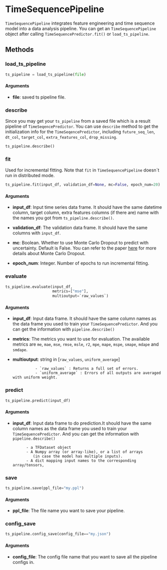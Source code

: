 # TimeSequencePipeline

`TimeSequencePipeline` integrates feature engineering and time sequence model into a data analysis pipeline.
You can get an `TimeSequencePipeline` object after calling `TimeSequencePredictor.fit()` or `load_ts_pipeline`.

## Methods

### load_ts_pipeline

```python
ts_pipeline = load_ts_pipeline(file)
```

#### Arguments

* **file**: saved ts pipeline file.


### describe

Since you may get your `ts_pipeline` from a saved file which is a result pipeline of `TimeSeqencePredictor`. You can use
`describe` method to get the initialization info for the `TimeSeqencePredictor`, including `future_seq_len`, `dt_col`, `target_col`, `extra_features_col`, `drop_missing`.

```python
ts_pipeline.describe()
```


### fit

Used for incremental fitting. Note that `fit` in `TimeSequencePipeline` doesn`t run in distributed mode.

```python
ts_pipeline.fit(input_df, validation_df=None, mc=False, epoch_num=20)
```

#### Arguments

* **input_df**: Input time series data frame. It should have the same datetime column, target column, 
                extra features columns (if there are) name with the names you got from `ts_pipeline.describe()`. 

* **validation_df**: The validation data frame. It should have the same columns with `input_df`.
         
* **mc**: Boolean. Whether to use Monte Carlo Dropout to predict with uncertainty. Default is False.
          You can refer to the paper [here](https://arxiv.org/abs/1709.01907) for more details about Monte Carlo Dropout. 

* **epoch_num**: Integer. Number of epochs to run incremental fitting.
                   
                   
### evaluate

```python
ts_pipeline.evaluate(input_df,
                     metrics=["mse"],
                     multioutput=`raw_values`)
```

#### Arguments

* **input_df**: Input data frame. It should have the same column names as the data frame you used to train your `TimeSequencePredictor`. 
                And you can get the information with `pipeline.describe()` 

* **metrics**: The metrics you want to use for evaluation. The available metrics are 
               `me`, `mae`, `mse`, `rmse`, `msle`, `r2`, `mpe`, `mape`, `mspe`, `smape`, `mdape` and `smdape`.
        
* **multioutput**: string in [`raw_values`, `uniform_average`]

                - `raw_values` : Returns a full set of errors.
                - `uniform_average` : Errors of all outputs are averaged with uniform weight.

### predict

```python
ts_pipeline.predict(input_df)
```

#### Arguments
* **input_df**: Input data frame to do prediction.It should have the same column names as the data frame you used to train your `TimeSequencePredictor`. 
                And you can get the information with `pipeline.describe()` 

            - a TFDataset object
            - A Numpy array (or array-like), or a list of arrays
               (in case the model has multiple inputs).
            - A dict mapping input names to the corresponding array/tensors,

### save

```python
ts_pipeline.save(ppl_file="my.ppl")
```

#### Arguments

* **ppl_file**: The file name you want to save your pipeline.


### config_save

```python
ts_pipeline.config_save(config_file=="my.json")
```

#### Arguments

* **config_file**: The config file name that you want to save all the pipeline configs in.

